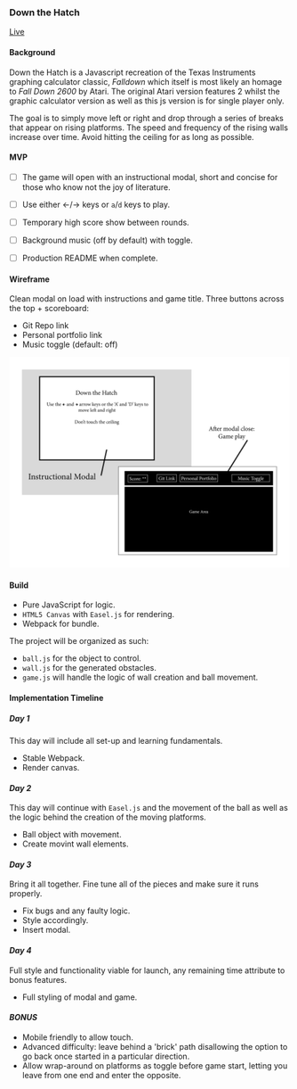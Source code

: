 ### Down the Hatch
[Live](matthew-moon.com/down-the-hatch)

#### Background

Down the Hatch is a Javascript recreation of the Texas Instruments graphing calculator classic, *Falldown* which itself is most likely an homage to *Fall Down 2600* by Atari.  The original Atari version features 2 whilst the graphic calculator version as well as this js version is for single player only.  

The goal is to simply move left or right and drop through a series of breaks that appear on rising platforms.  The speed and frequency of the rising walls increase over time.  Avoid hitting the ceiling for as long as possible.

#### MVP

- [ ] The game will open with an instructional modal, short and concise for those who know not the joy of literature.
- [ ] Use either &#8592;/&#8594; keys or `a`/`d` keys to play.
- [ ] Temporary high score show between rounds.
- [ ] Background music (off by default) with toggle.
- [ ] Production README when complete.


#### Wireframe

Clean modal on load with instructions and game title.  Three buttons across the top + scoreboard:
- Git Repo link
- Personal portfolio link
- Music toggle (default: off)

![wireframe](wireframe.png)

#### Build
- Pure JavaScript for logic.
- `HTML5 Canvas` with `Easel.js` for rendering.
- Webpack for bundle.

The project will be organized as such:
- `ball.js` for the object to control.
- `wall.js` for the generated obstacles.
- `game.js` will handle the logic of wall creation and ball movement.

#### Implementation Timeline
##### *Day 1*
This day will include all set-up and learning fundamentals.
- Stable Webpack.
- Render canvas.

#### *Day 2*
This day will continue with `Easel.js` and the movement of the ball as well as the logic behind the creation of the moving platforms.
- Ball object with movement.
- Create movint wall elements.

#### *Day 3*
Bring it all together.  Fine tune all of the pieces and make sure it runs properly.
- Fix bugs and any faulty logic.
- Style accordingly.
- Insert modal.

#### *Day 4*
Full style and functionality viable for launch, any remaining time attribute to bonus features.
- Full styling of modal and game.

#### *BONUS*
- Mobile friendly to allow touch.
- Advanced difficulty: leave behind a 'brick' path disallowing the option to go back once started in a particular direction.
- Allow wrap-around on platforms as toggle before game start, letting you leave from one end and enter the opposite.
